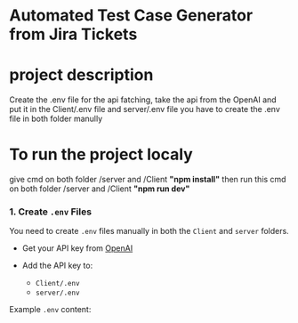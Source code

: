 
# Automated Test Case Generator from Jira Tickets

# project description
Create the .env file for the api fatching, take the api from the OpenAI and put it in the Client/.env file and server/.env file you have to create the .env file in both folder manully

# To run the project localy
give cmd on both folder /server and /Client
**"npm install"**
then run this cmd on both folder /server and /Client
**"npm run dev"**

### 1. Create `.env` Files

You need to create `.env` files manually in both the `Client` and `server` folders.

- Get your API key from [OpenAI](https://platform.openai.com/account/api-keys)
- Add the API key to:

  - `Client/.env`
  - `server/.env`

Example `.env` content:
